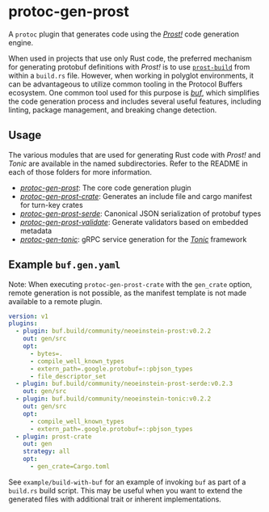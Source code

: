 # protoc-gen-prost

A `protoc` plugin that generates code using the _[Prost!]_ code generation engine.

[Prost!]: https://github.com/tokio-rs/prost

When used in projects that use only Rust code, the preferred mechanism for
generating protobuf definitions with _Prost!_ is to use [`prost-build`] from
within a `build.rs` file. However, when working in polyglot environments,
it can be advantageous to utilize common tooling in the Protocol Buffers
ecosystem. One common tool used for this purpose is _[buf]_, which simplifies
the code generation process and includes several useful features, including
linting, package management, and breaking change detection.

[`prost-build`]: https://docs.rs/prost-build
[buf]: https://buf.build

## Usage

The various modules that are used for generating Rust code with _Prost!_ and
_Tonic_ are available in the named subdirectories. Refer to the README in
each of those folders for more information.

* _[protoc-gen-prost]_: The core code generation plugin
* _[protoc-gen-prost-crate]_: Generates an include file and cargo manifest for turn-key crates
* _[protoc-gen-prost-serde]_: Canonical JSON serialization of protobuf types
* _[protoc-gen-prost-validate]_: Generate validators based on embedded metadata
* _[protoc-gen-tonic]_: gRPC service generation for the _[Tonic]_ framework

[protoc-gen-prost]: protoc-gen-prost/README.md
[protoc-gen-prost-crate]: protoc-gen-prost-crate/README.md
[protoc-gen-prost-serde]: protoc-gen-prost-serde/README.md
[protoc-gen-prost-validate]: protoc-gen-prost-validate/README.md
[protoc-gen-tonic]: protoc-gen-tonic/README.md
[Tonic]: https://github.com/hyperium/tonic

## Example `buf.gen.yaml`

Note: When executing `protoc-gen-prost-crate` with the `gen_crate` option, remote
generation is not possible, as the manifest template is not made available to a
remote plugin.

```yaml
version: v1
plugins:
  - plugin: buf.build/community/neoeinstein-prost:v0.2.2
    out: gen/src
    opt:
      - bytes=.
      - compile_well_known_types
      - extern_path=.google.protobuf=::pbjson_types
      - file_descriptor_set
  - plugin: buf.build/community/neoeinstein-prost-serde:v0.2.3
    out: gen/src
  - plugin: buf.build/community/neoeinstein-tonic:v0.2.2
    out: gen/src
    opt:
      - compile_well_known_types
      - extern_path=.google.protobuf=::pbjson_types
  - plugin: prost-crate
    out: gen
    strategy: all
    opt:
      - gen_crate=Cargo.toml
```

See `example/build-with-buf` for an example of invoking `buf` as part of a
`build.rs` build script. This may be useful when you want to extend the
generated files with additional trait or inherent implementations.
